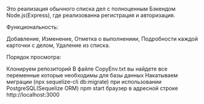Это реализация обычного списка дел с полноценным Бэкендом Node.js(Express), где реализованна регистрация и авторизация.

Функциональность:

Добавление,
Изменение,
Отметка о выполнениии,
Подробности каждой карточки с делом,
Удаление из списка.

Порядок просмотра:

Клонируем репозиторий
В файле CopyEnv.txt вы найдете все переменные которые необходимы для базы данных
Накатываем миграции (npx sequelize-cli db:migrate) при использовании PostgreSQL(Sequelize ORM)
npm start
браузер в адресной строке http://localhost:3000
